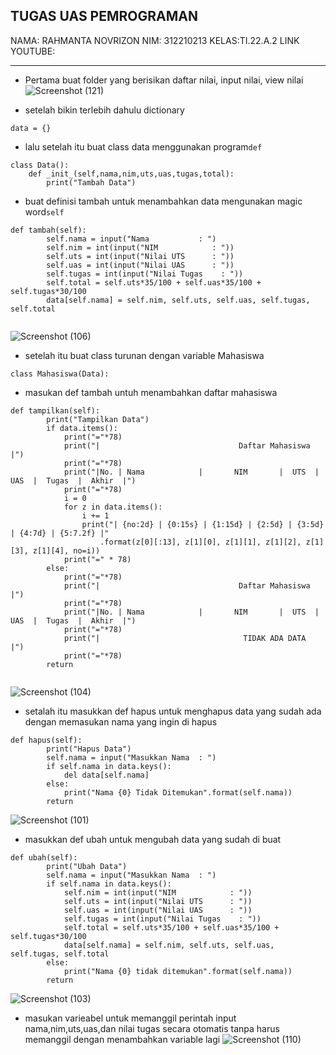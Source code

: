 ## TUGAS UAS PEMROGRAMAN
NAMA: RAHMANTA NOVRIZON
NIM:  312210213
KELAS:TI.22.A.2
LINK YOUTUBE:
_______________________________________________________________________________________________________________________________________________________________________
- Pertama buat folder yang berisikan daftar nilai, input nilai, view nilai
![Screenshot (121)](https://user-images.githubusercontent.com/115687740/211341011-9f54f7df-a17a-4eac-adfa-9bf597f81ed1.png)

- setelah bikin terlebih dahulu dictionary
```
data = {}
```

- lalu setelah itu buat class data menggunakan program```def```
```
class Data():
    def _init_(self,nama,nim,uts,uas,tugas,total):
        print("Tambah Data")

```

- buat definisi tambah untuk menambahkan data mengunakan magic word```self```
```
def tambah(self):
        self.nama = input("Nama           : ")
        self.nim = int(input("NIM            : "))
        self.uts = int(input("Nilai UTS      : "))
        self.uas = int(input("Nilai UAS      : "))
        self.tugas = int(input("Nilai Tugas    : "))
        self.total = self.uts*35/100 + self.uas*35/100 + self.tugas*30/100
        data[self.nama] = self.nim, self.uts, self.uas, self.tugas, self.total
        
```

![Screenshot (106)](https://user-images.githubusercontent.com/115687740/211334937-66af9007-b3b6-42cc-b294-9213628a0755.png)

- setelah itu buat class turunan dengan variable Mahasiswa

```
class Mahasiswa(Data):

```
- masukan def tambah untuh menambahkan daftar mahasiswa

```
def tampilkan(self):
        print("Tampilkan Data")
        if data.items():
            print("="*78)
            print("|                               Daftar Mahasiswa                             |")
            print("="*78)
            print("|No. | Nama            |       NIM       |  UTS  |  UAS  |  Tugas  |  Akhir  |")
            print("="*78)
            i = 0
            for z in data.items():
                i += 1
                print("| {no:2d} | {0:15s} | {1:15d} | {2:5d} | {3:5d} | {4:7d} | {5:7.2f} |"
                    .format(z[0][:13], z[1][0], z[1][1], z[1][2], z[1][3], z[1][4], no=i))
            print("=" * 78)
        else:
            print("="*78)
            print("|                               Daftar Mahasiswa                             |")
            print("="*78)
            print("|No. | Nama            |       NIM       |  UTS  |  UAS  |  Tugas  |  Akhir  |")
            print("="*78)
            print("|                                TIDAK ADA DATA                              |")
            print("="*78)
        return
        
```

![Screenshot (104)](https://user-images.githubusercontent.com/115687740/211337431-b720dec6-6603-48cd-a31c-1dc728542963.png)

- setalah itu masukkan def hapus untuk menghapus data yang sudah ada dengan memasukan nama yang ingin di hapus
```
def hapus(self):
        print("Hapus Data")
        self.nama = input("Masukkan Nama  : ")
        if self.nama in data.keys():
            del data[self.nama]
        else:
            print("Nama {0} Tidak Ditemukan".format(self.nama))
        return
```
![Screenshot (101)](https://user-images.githubusercontent.com/115687740/211339217-a9987c7d-a7fa-4a92-8068-80be68a5ea74.png)

- masukkan def ubah untuk mengubah data yang sudah di buat
```
def ubah(self):
        print("Ubah Data")
        self.nama = input("Masukkan Nama  : ")
        if self.nama in data.keys():
            self.nim = int(input("NIM            : "))
            self.uts = int(input("Nilai UTS      : "))
            self.uas = int(input("Nilai UAS      : "))
            self.tugas = int(input("Nilai Tugas    : "))
            self.total = self.uts*35/100 + self.uas*35/100 + self.tugas*30/100
            data[self.nama] = self.nim, self.uts, self.uas, self.tugas, self.total
        else:
            print("Nama {0} tidak ditemukan".format(self.nama))
        return
```
![Screenshot (103)](https://user-images.githubusercontent.com/115687740/211338972-8b89af32-4158-4706-a4cb-358f4af16b25.png)

- masukan varieabel untuk memanggil perintah input nama,nim,uts,uas,dan nilai tugas secara otomatis tanpa harus memanggil dengan menambahkan variable lagi
![Screenshot (110)](https://user-images.githubusercontent.com/115687740/211339778-29de95d2-77ab-45be-8f3d-4e62f7ead29d.png)





